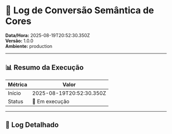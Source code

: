 # 🎨 Log de Conversão Semântica de Cores

**Data/Hora:** 2025-08-19T20:52:30.350Z  
**Versão:** 1.0.0  
**Ambiente:** production

---

## 📊 Resumo da Execução

| Métrica | Valor |
|---------|-------|
| Início | 2025-08-19T20:52:30.350Z |
| Status | 🔄 Em execução |

---

## 📝 Log Detalhado

